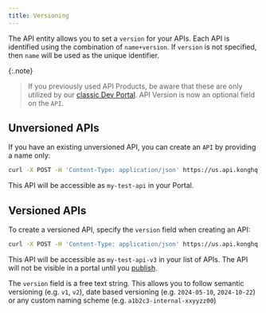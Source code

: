 ```yaml
---
title: Versioning
---
```


The API entity allows you to set a `version` for your APIs. Each API is identified using the combination of `name+version`. If `version` is not specified, then `name` will be used as the unique identifier. 

{:.note}
> If you previously used API Products, be aware that these are only utilized by our [classic Dev Portal](/konnect/dev-portal). API Version is now an optional field on the `API`.

## Unversioned APIs

If you have an existing unversioned API, you can create an `API` by providing a name only:

```bash
curl -X POST -H 'Content-Type: application/json' https://us.api.konghq.com/v3/apis -d '{"name": "My Test API"}'
```

This API will be accessible as `my-test-api` in your Portal.

## Versioned APIs

To create a versioned API, specify the `version` field when creating an API:

```bash
curl -X POST -H 'Content-Type: application/json' https://us.api.konghq.com/v3/apis -d '{"name": "My Test API", "version": "v3"}'
```

This API will be accessible as `my-test-api-v3` in your list of APIs. The API will not be visible in a portal until you [publish](/dev-portal/portals/publishing).

The `version` field is a free text string. This allows you to follow semantic versioning (e.g. `v1`, `v2`), date based versioning (e.g. `2024-05-10`, `2024-10-22`) or any custom naming scheme (e.g. `a1b2c3-internal-xxyyzz00`)

